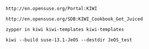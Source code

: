 
    http://en.opensuse.org/Portal:KIWI

    http://en.opensuse.org/SDB:KIWI_Cookbook_Get_Juiced

    zypper in kiwi kiwi-templates kiwi-templates

    kiwi --build suse-13.1-JeOS --destdir JeOS_test
